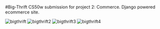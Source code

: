 #Big-Thrift
CS50w submission for project 2: Commerce. Django powered ecommerce site.

![bigthrift](https://user-images.githubusercontent.com/114597036/226379760-b4db6cc9-cbfc-41b6-80ab-57f54a60e790.png)
![bigthrift2](https://user-images.githubusercontent.com/114597036/226379772-0652240b-81cc-4fc9-a6bb-a9b26f31a652.png)
![bigthrift3](https://user-images.githubusercontent.com/114597036/226379787-12d20c1f-3d50-481a-9869-6a801282055e.png)
![bigthrift4](https://user-images.githubusercontent.com/114597036/226379794-51835c4e-c496-4224-a1f7-e2f17fd281b7.png)
